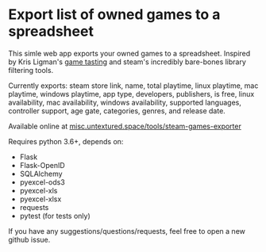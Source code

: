 # Export list of owned games to a spreadsheet
This simle web app exports your owned games to a spreadsheet.
Inspired by Kris Ligman's [game tasting](https://unwinnable.com/2020/12/29/i-played-over-100-games-this-year-and-this-is-what-i-learned/) and steam's incredibly bare-bones library filtering tools.

Currently exports: steam store link, name, total playtime, linux playtime, mac playtime, windows playtime, app type, developers, publishers, is free, linux availability, mac availability, windows availability, supported languages, controller support, age gate, categories, genres, and release date.

Available online at [misc.untextured.space/tools/steam-games-exporter](https://misc.untextured.space/tools/steam-games-exporter)

Requires python 3.6+, depends on:
- Flask
- Flask-OpenID
- SQLAlchemy
- pyexcel-ods3
- pyexcel-xls
- pyexcel-xlsx
- requests
- pytest (for tests only)

If you have any suggestions/questions/requests, feel free to open a new github issue.
